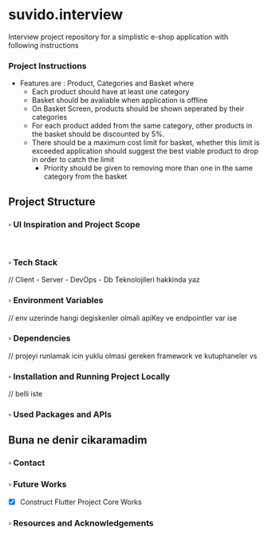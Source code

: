 # suvido.interview
Interview project repository for a simplistic e-shop application with following instructions

### Project Instructions
- Features are : Product, Categories and Basket where
    - Each product should have at least one category
    - Basket should be avaliable when application is offline
    - On Basket Screen, products should be shown seperated by their categories
    - For each product added from the same category, other products in the basket should be discounted by 5%.
    - There should be a maximum cost limit for basket, whether this limit is exceeded application should suggest the best viable product to drop in order to catch the limit
        - Priority should be given to removing more than one in the same category from the basket

## Project Structure


### :white_small_square: UI Inspiration and Project Scope
<br/>

### :white_small_square: Tech Stack
// Client - Server - DevOps - Db Teknolojileri hakkinda yaz
<br/>

### :white_small_square: Environment Variables
// env uzerinde hangi degiskenler olmali apiKey ve endpointler var ise
<br/>

### :white_small_square: Dependencies
// projeyi runlamak icin yuklu olmasi gereken framework ve kutuphaneler vs
<br/>

### :white_small_square: Installation and Running Project Locally
// belli iste
<br/>

### :white_small_square: Used Packages and APIs

## Buna ne denir cikaramadim

### :white_small_square: Contact

### :white_small_square: Future Works
- [x] Construct Flutter Project Core Works



### :white_small_square: Resources and Acknowledgements






